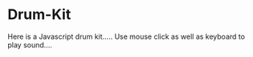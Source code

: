 # Drum-Kit
Here is a Javascript drum kit..... Use mouse click as well as keyboard to play sound....
